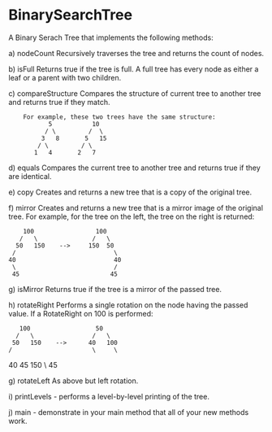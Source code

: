 # BinarySearchTree

A Binary Serach Tree that implements the following methods:

a)  nodeCount
    Recursively traverses the tree and returns the count of nodes.

b)  isFull 
    Returns true if the tree is full.  A full tree has every node 
      as either a leaf or a parent with two children.

c)  compareStructure 
    Compares the structure of current tree to another tree and returns
      true if they match.

        For example, these two trees have the same structure:
               5           10
              / \         /  \
             3   8       5   15
            / \         / \
           1   4       2   7

d)  equals
    Compares the current tree to another tree and returns true
      if they are identical.

e)  copy
    Creates and returns a new tree that is a copy of the original tree.

f)  mirror
    Creates and returns a new tree that is a mirror image of the original tree.
    For example, for the tree on the left, the tree on the right is returned:

        100                 100
       /   \               /   \
      50   150    -->     150  50
     /                           \
    40                           40
     \                           /
     45                         45

g)  isMirror 
    Returns true if the tree is a mirror of the passed tree.

h)  rotateRight
    Performs a single rotation on the node having the passed value.
    If a RotateRight on 100 is performed:

       100                  50
      /   \                /   \
     50   150    -->      40   100
    /                      \     \
   40                      45    150
    \ 
    45
  
g)  rotateLeft 
    As above but left rotation.

i)  printLevels - performs a level-by-level printing of the tree.

j)  main - demonstrate in your main method that all of your new methods work.
